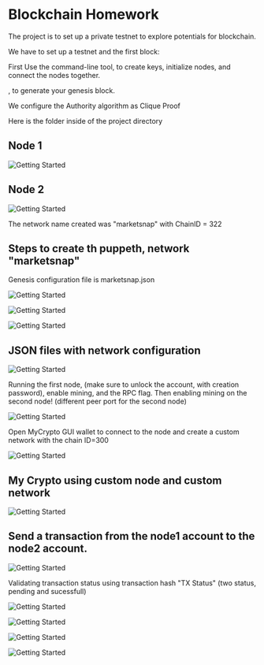# Blockchain Homework

The project is to set up a private testnet to explore potentials for blockchain.

We have to set up a testnet and the first block:

First Use the <Geth> command-line tool, to create keys, initialize nodes, and connect the nodes together.

<Puppeth>, to generate your genesis block.

We configure the Authority algorithm as Clique Proof

Here is the  folder inside of the project directory

## Node 1
![Getting Started](./images/Node1_Directory.png)

## Node 2
![Getting Started](./images/Node2_Directory.png)

The network name created was "marketsnap" with ChainID = 322

## Steps to create th puppeth, network "marketsnap"  

Genesis configuration file is marketsnap.json

![Getting Started](./images/puppeth_setup_01.png) 

![Getting Started](./images/puppeth_chainID.png) 

![Getting Started](./images/puppert_ChainID02.png) 

## JSON files with network configuration
![Getting Started](./images/puppeth_configuration.png)

Running the first node, (make sure to unlock the account, with creation password), enable mining, and the RPC flag. Then enabling mining on the second node! (different peer port for the second node)

![Getting Started](./images/blocks_mining.png)

Open MyCrypto GUI wallet to connect to the node and create a custom network with the chain ID=300

![Getting Started](./images/MyCrypto_app.png)

## My Crypto using custom node and custom network

![Getting Started](./images/MyCrypto_network.png)

## Send a transaction from the node1 account to the node2 account.

![Getting Started](./images/confirm_tx.png)

Validating transaction status using transaction hash "TX Status" (two status, pending and sucessfull)

![Getting Started](./images/tx_status.png)

![Getting Started](./images/pending_tx.png)



![Getting Started](./images/sucessfull_tx.png)

![Getting Started](./images/Tx_Confirmation.png)

